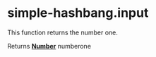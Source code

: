 # simple-hashbang.input

This function returns the number one.

Returns **[Number](https://developer.mozilla.org/en-US/docs/Web/JavaScript/Reference/Global_Objects/Number)** numberone
